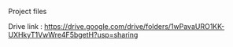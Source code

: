 Project files

Drive link : https://drive.google.com/drive/folders/1wPavaURO1KK-UXHkyT1VwWre4F5bgetH?usp=sharing
